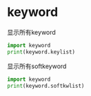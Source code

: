 # keyword

显示所有keyword

```python
import keyword
print(keyword.keylist)
```

显示所有softkeyword

```python
import keyword
print(keyword.softkwlist)
```
